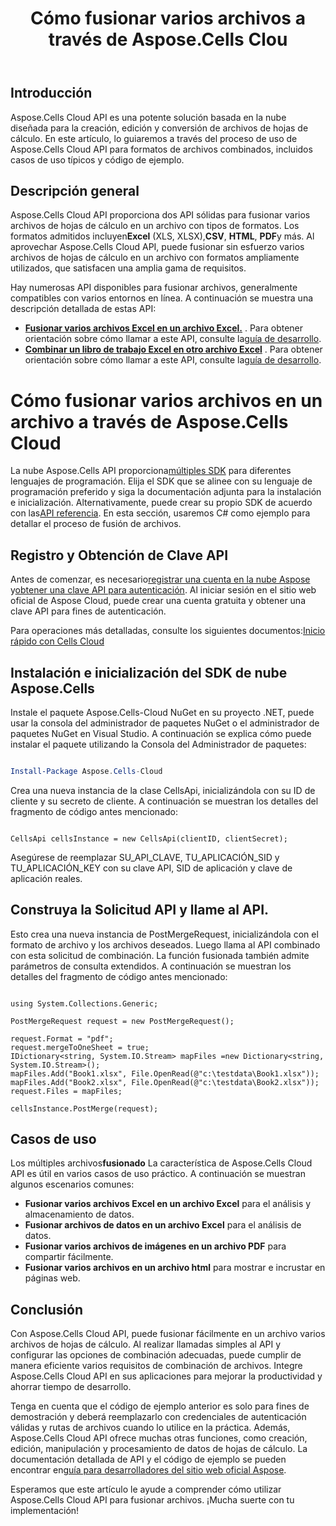 ﻿---
title: Cómo fusionar varios archivos a través de Aspose.Cells Clou
type: docs
url: /es/how-to-merge-multiple-files
description: Cómo fusionar varios archivos a través de Aspose.Cells Cloud
weight: 10
kwords: Excel, Office Cloud, REST API, Hoja de cálculo, PDF, CSV, Json, Markdwon, Cómo fusionar varios archivos a través de Aspose.Cells Cloud
---
## Introducción
Aspose.Cells Cloud API es una potente solución basada en la nube diseñada para la creación, edición y conversión de archivos de hojas de cálculo. En este artículo, lo guiaremos a través del proceso de uso de Aspose.Cells Cloud API para formatos de archivos combinados, incluidos casos de uso típicos y código de ejemplo.

## Descripción general

 Aspose.Cells Cloud API proporciona dos API sólidas para fusionar varios archivos de hojas de cálculo en un archivo con tipos de formatos. Los formatos admitidos incluyen**Excel** (XLS, XLSX),**CSV**, **HTML**, **PDF**y más. Al aprovechar Aspose.Cells Cloud API, puede fusionar sin esfuerzo varios archivos de hojas de cálculo en un archivo con formatos ampliamente utilizados, que satisfacen una amplia gama de requisitos.

Hay numerosas API disponibles para fusionar archivos, generalmente compatibles con varios entornos en línea. A continuación se muestra una descripción detallada de estas API:

- **[Fusionar varios archivos Excel en un archivo Excel.](https://reference.aspose.cloud/cells/#/LightCells/PostMerge)** . Para obtener orientación sobre cómo llamar a este API, consulte la[guía de desarrollo](https://docs.aspose.cloud/cells/merge/multi-files/).
- **[Combinar un libro de trabajo Excel en otro archivo Excel](https://reference.aspose.cloud/cells/#/Workbook/PostWorkbooksMerge)** . Para obtener orientación sobre cómo llamar a este API, consulte la[guía de desarrollo](https://docs.aspose.cloud/cells/workbook/merge/).


# Cómo fusionar varios archivos en un archivo a través de Aspose.Cells Cloud

 La nube Aspose.Cells API proporciona[múltiples SDK](https://github.com/aspose-cells-cloud) para diferentes lenguajes de programación. Elija el SDK que se alinee con su lenguaje de programación preferido y siga la documentación adjunta para la instalación e inicialización. Alternativamente, puede crear su propio SDK de acuerdo con las[API referencia](https://reference.aspose.cloud/cells/). En esta sección, usaremos C# como ejemplo para detallar el proceso de fusión de archivos.


## Registro y Obtención de Clave API

 Antes de comenzar, es necesario[registrar una cuenta en la nube Aspose](https://id.containerize.com/signup) y[obtener una clave API para autenticación](https://dashboard.aspose.cloud/applications). Al iniciar sesión en el sitio web oficial de Aspose Cloud, puede crear una cuenta gratuita y obtener una clave API para fines de autenticación.

 Para operaciones más detalladas, consulte los siguientes documentos:[Inicio rápido con Cells Cloud](https://docs.aspose.cloud/cells/quickstart/)


## Instalación e inicialización del SDK de nube Aspose.Cells

Instale el paquete Aspose.Cells-Cloud NuGet en su proyecto .NET, puede usar la consola del administrador de paquetes NuGet o el administrador de paquetes NuGet en Visual Studio.
A continuación se explica cómo puede instalar el paquete utilizando la Consola del Administrador de paquetes:

```Powershell

Install-Package Aspose.Cells-Cloud

```
Crea una nueva instancia de la clase CellsApi, inicializándola con su ID de cliente y su secreto de cliente. A continuación se muestran los detalles del fragmento de código antes mencionado:

```CSharp

CellsApi cellsInstance = new CellsApi(clientID, clientSecret);

```

Asegúrese de reemplazar SU_API_CLAVE, TU_APLICACIÓN_SID y TU_APLICACIÓN_KEY con su clave API, SID de aplicación y clave de aplicación reales.

## Construya la Solicitud API y llame al API.

Esto crea una nueva instancia de PostMergeRequest, inicializándola con el formato de archivo y los archivos deseados. Luego llama al API combinado con esta solicitud de combinación. La función fusionada también admite parámetros de consulta extendidos. A continuación se muestran los detalles del fragmento de código antes mencionado:


```CSharp

using System.Collections.Generic;

PostMergeRequest request = new PostMergeRequest();

request.Format = "pdf";
request.mergeToOneSheet = true;
IDictionary<string, System.IO.Stream> mapFiles =new Dictionary<string, System.IO.Stream>(); 
mapFiles.Add("Book1.xlsx", File.OpenRead(@"c:\testdata\Book1.xlsx"));
mapFiles.Add("Book2.xlsx", File.OpenRead(@"c:\testdata\Book2.xlsx"));
request.Files = mapFiles;

cellsInstance.PostMerge(request);

```


## Casos de uso

 Los múltiples archivos**fusionado** La característica de Aspose.Cells Cloud API es útil en varios casos de uso práctico. A continuación se muestran algunos escenarios comunes:

- **Fusionar varios archivos Excel en un archivo Excel** para el análisis y almacenamiento de datos.
- **Fusionar archivos de datos en un archivo Excel** para el análisis de datos.
- **Fusionar varios archivos de imágenes en un archivo PDF** para compartir fácilmente.
- **Fusionar varios archivos en un archivo html** para mostrar e incrustar en páginas web.

## Conclusión

Con Aspose.Cells Cloud API, puede fusionar fácilmente en un archivo varios archivos de hojas de cálculo. Al realizar llamadas simples al API y configurar las opciones de combinación adecuadas, puede cumplir de manera eficiente varios requisitos de combinación de archivos. Integre Aspose.Cells Cloud API en sus aplicaciones para mejorar la productividad y ahorrar tiempo de desarrollo.

 Tenga en cuenta que el código de ejemplo anterior es solo para fines de demostración y deberá reemplazarlo con credenciales de autenticación válidas y rutas de archivos cuando lo utilice en la práctica. Además, Aspose.Cells Cloud API ofrece muchas otras funciones, como creación, edición, manipulación y procesamiento de datos de hojas de cálculo. La documentación detallada de API y el código de ejemplo se pueden encontrar en[guía para desarrolladores del sitio web oficial Aspose](/developer-guide/).

Esperamos que este artículo le ayude a comprender cómo utilizar Aspose.Cells Cloud API para fusionar archivos. ¡Mucha suerte con tu implementación!

